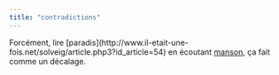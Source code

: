 ```yaml
---
title: "contradictions"
---
```


Forcément, lire [paradis](http://www.il-etait-une-
fois.net/solveig/article.php3?id_article=54) en écoutant
[manson](http://www.azlyrics.com/lyrics/marilynmanson/thisisthenewshit.html),
ça fait comme un décalage.

